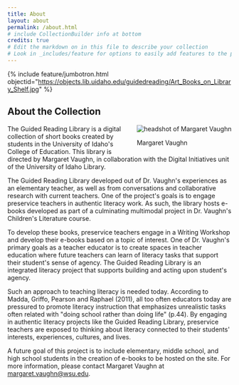 ```yaml
---
title: About
layout: about
permalink: /about.html
# include CollectionBuilder info at bottom
credits: true
# Edit the markdown on in this file to describe your collection
# Look in _includes/feature for options to easily add features to the page
---
```


{% include feature/jumbotron.html objectid="https://objects.lib.uidaho.edu/guidedreading/Art_Books_on_Library_Shelf.jpg" %}

## About the Collection

<div class="card m-3"  style="float:right">
<div class="card text-center">
<img src="https://objects.lib.uidaho.edu/guidedreading/thumbnail_MargaretVaughn.jpg" alt="headshot of Margaret Vaughn">
<p class="card-header">Margaret Vaughn</p>
</div>
</div>

The Guided Reading Library is a digital collection of short books created by students in the University of Idaho's College of Education. This library is directed by Margaret Vaughn, in collaboration with the Digital Initiatives unit of the University of Idaho Library.

The Guided Reading Library developed out of Dr. Vaughn's experiences as an elementary teacher, as well as from conversations and collaborative research with current teachers. One of the project's goals is to engage preservice teachers in authentic literacy work. As such, the library hosts e-books developed as part of a culminating multimodal project in Dr. Vaughn's Children's Literature course.

To develop these books, preservice teachers engage in a Writing Workshop and develop their e-books based on a topic of interest. One of Dr. Vaughn's primary goals as a teacher educator is to create spaces in teacher education where future teachers can learn of literacy tasks that support their student's sense of agency. The Guided Reading Library is an integrated literacy project that supports building and acting upon student's agency.

Such an approach to teaching literacy is needed today. According to Madda, Griffo, Pearson and Raphael (2011), all too often educators today are pressured to promote literacy instruction that emphasizes unrealistic tasks often related with "doing school rather than doing life" (p.44). By engaging in authentic literacy projects like the Guided Reading Library, preservice teachers are exposed to thinking about literacy connected to their students' interests, experiences, cultures, and lives.

A future goal of this project is to include elementary, middle school, and high school students in the creation of e-books to be hosted on the site. For more information, please contact Margaret Vaughn at <a href="margaret.vaughn@wsu.edu">margaret.vaughn@wsu.edu</a>.
